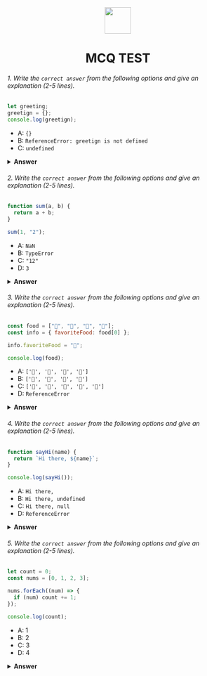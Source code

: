<div align="center">
  <img height="60" src="https://edurev.gumlet.io/AllImages/original/ApplicationImages/CourseImages/944e5d47-8c55-4a89-91e5-22ab5f2798fc_CI.png">
  <h1>MCQ TEST</h1>
</div>

###### 1. Write the `correct answer` from the following options and give an explanation (2-5 lines).

```javascript
let greeting;
greetign = {};
console.log(greetign);
```

- A: `{}`
- B: `ReferenceError: greetign is not defined`
- C: `undefined`

<details><summary><b>Answer</b></summary>
<p>

#### Answer: B

<i>Explanation: The code will show ReferenceError because In this code declared greeting as a variable but When set a value then there was typically mistake in the variable name. And console logged the wrong item with one wasn't declared as a variable.</i>

</p>
</details>

###### 2. Write the `correct answer` from the following options and give an explanation (2-5 lines).

```javascript
function sum(a, b) {
  return a + b;
}

sum(1, "2");
```

- A: `NaN`
- B: `TypeError`
- C: `"12"`
- D: `3`

<details><summary><b>Answer</b></summary>
<p>

#### Answer: C

<i>Explanation: In this code we can see, sum is a function and it contain two parameters called a and b and the function return total of a and b. when was call the function sum then first parameter's value was 1 (a number) and second parameter's value was "2" (a string because of the quotation). and we know number's and string's sum will be always string. That's why the answer will "12" </i>

</p>
</details>

###### 3. Write the `correct answer` from the following options and give an explanation (2-5 lines).

```javascript
const food = ["🍕", "🍫", "🥑", "🍔"];
const info = { favoriteFood: food[0] };

info.favoriteFood = "🍝";

console.log(food);
```

- A: `['🍕', '🍫', '🥑', '🍔']`
- B: `['🍝', '🍫', '🥑', '🍔']`
- C: `['🍝', '🍕', '🍫', '🥑', '🍔']`
- D: `ReferenceError`

<details><summary><b>Answer</b></summary>
<p>

#### Answer: A

<i>Explanation: The correct answer will be A. Because here called the food array. And the array's value was same when called the array. So we got the food array and nothing was change.</i>

</p>
</details>

###### 4. Write the `correct answer` from the following options and give an explanation (2-5 lines).

```javascript
function sayHi(name) {
  return `Hi there, ${name}`;
}

console.log(sayHi());
```

- A: `Hi there,`
- B: `Hi there, undefined`
- C: `Hi there, null`
- D: `ReferenceError`

<details><summary><b>Answer</b></summary>
<p>

#### Answer: B

<i>Explanation: In the code 'Hi there, undefined' will be the correct answer. Because sayHi function had a parameter. And the function return `Hi there, ${name}`. When we pass a parameter into a function but when we call the call the function and we didn't pass the parameter value then the parameter will return undefined. </i>

</p>
</details>

###### 5. Write the `correct answer` from the following options and give an explanation (2-5 lines).

```javascript
let count = 0;
const nums = [0, 1, 2, 3];

nums.forEach((num) => {
  if (num) count += 1;
});

console.log(count);
```

- A: 1
- B: 2
- C: 3
- D: 4

<details><summary><b>Answer</b></summary>
<p>

#### Answer: C

<i>Explanation: In this code, the count variable's value was 0 and nums array was [0, 1, 2, 3]. we loop through into nums and each time we get a element of nums and we store it inside of num. and gave a condition, if the num is true then count will sum with 1. fist num was 0 which is falsy value. SO it didn't go inside of condition. Second time num was 1 which one was true so count = count + 1 (0 + 1) = 1. The count value was 1. Third time num was 2 so count = count + 1 (1 + 1) = 2 . The value of count was 2. last time num was 3 so count = count + 1 (2 + 1) = 3. The the count value was 3. </i>

</p>
</details>
